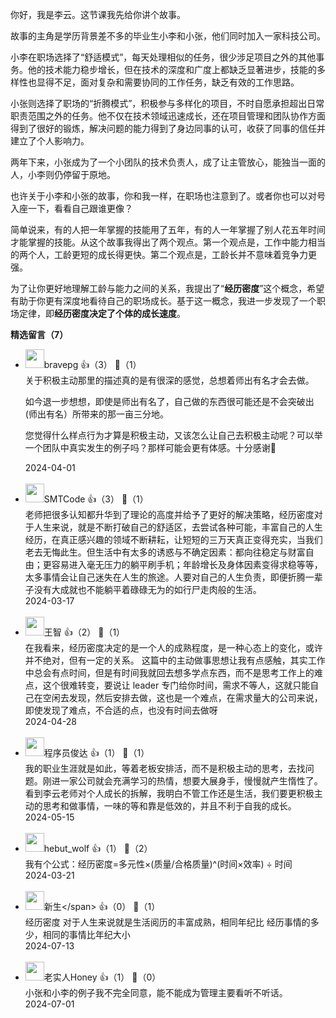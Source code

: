 你好，我是李云。这节课我先给你讲个故事。

故事的主角是学历背景差不多的毕业生小李和小张，他们同时加入一家科技公司。

小李在职场选择了“舒适模式”，每天处理相似的任务，很少涉足项目之外的其他事务。他的技术能力稳步增长，但在技术的深度和广度上都缺乏显著进步，技能的多样性也显得不足，面对复杂和需要协同的工作任务，缺乏有效的工作思路。

小张则选择了职场的“折腾模式”，积极参与多样化的项目，不时自愿承担超出日常职责范围之外的任务。他不仅在技术领域迅速成长，还在项目管理和团队协作方面得到了很好的锻炼，解决问题的能力得到了身边同事的认可，收获了同事的信任并建立了个人影响力。

两年下来，小张成为了一个小团队的技术负责人，成了让主管放心，能独当一面的人，小李则仍停留于原地。

也许关于小李和小张的故事，你和我一样，在职场也注意到了。或者你也可以对号入座一下，看看自己跟谁更像？

简单说来，有的人把一年掌握的技能用了五年，有的人一年掌握了别人花五年时间才能掌握的技能。从这个故事我得出了两个观点。第一个观点是，工作中能力相当的两个人，工龄更短的成长得更快。第二个观点是，工龄长并不意味着竞争力更强。

为了让你更好地理解工龄与能力之间的关系，我提出了“**经历密度**”这个概念，希望有助于你更有深度地看待自己的职场成长。基于这一概念，我进一步发现了一个职场定律，即**经历密度决定了个体的成长速度**。
<div><strong>精选留言（7）</strong></div><ul>
<li><img src="https://static001.geekbang.org/account/avatar/00/1d/0c/89/a695f9ba.jpg" width="30px"><span>bravepg</span> 👍（3） 💬（1）<div>关于积极主动那里的描述真的是有很深的感觉，总想着师出有名才会去做。

如今退一步想想，即使是师出有名了，自己做的东西很可能还是不会突破出(师出有名）所带来的那一亩三分地。

您觉得什么样点行为才算是积极主动，又该怎么让自己去积极主动呢？可以举一个团队中真实发生的例子吗？那样可能会更有体感。十分感谢🙏</div>2024-04-01</li><br/><li><img src="https://static001.geekbang.org/account/avatar/00/10/ec/2e/49d13bd2.jpg" width="30px"><span>SMTCode</span> 👍（3） 💬（1）<div>老师把很多认知都升华到了理论的高度并给予了更好的解决策略，经历密度对于人生来说，就是不断打破自己的舒适区，去尝试各种可能，丰富自己的人生经历，在真正感兴趣的领域不断耕耘，让短短的三万天真正变得充实，当我们老去无悔此生。但生活中有太多的诱惑与不确定因素：都向往稳定与财富自由；更容易进入毫无压力的躺平刷手机；年龄增长及身体因素变得求稳等等，太多事情会让自己迷失在人生的旅途。人要对自己的人生负责，即便折腾一辈子没有大成就也不能躺平着碌碌无为的如行尸走肉般的生活。</div>2024-03-17</li><br/><li><img src="https://static001.geekbang.org/account/avatar/00/10/79/69/5960a2af.jpg" width="30px"><span>王智</span> 👍（2） 💬（1）<div>在我看来，经历密度决定的是一个人的成熟程度，是一种心态上的变化，或许并不绝对，但有一定的关系。
这篇中的主动做事思想让我有点感触，其实工作中总会有点时间，但是有时间我就回去想多学点东西，而不是思考工作上的难点，这个很难转变，要说让 leader 专门给你时间，需求不等人，这就只能自己在空闲去发现，然后安排去做，这也是一个难点，在需求量大的公司来说，即使发现了难点，不合适的点，也没有时间去做呀</div>2024-04-28</li><br/><li><img src="https://static001.geekbang.org/account/avatar/00/10/e6/1c/9d3744ee.jpg" width="30px"><span>程序员俊达</span> 👍（1） 💬（1）<div>我的职业生涯就是如此，等着老板安排活，而不是积极主动的思考，去找问题。刚进一家公司就会充满学习的热情，想要大展身手，慢慢就产生惰性了。看到李云老师对个人成长的拆解，我明白不管工作还是生活，我们要更积极主动的思考和做事情，一味的等和靠是低效的，并且不利于自我的成长。</div>2024-05-15</li><br/><li><img src="https://static001.geekbang.org/account/avatar/00/31/4a/27/791d0f5e.jpg" width="30px"><span>hebut_wolf</span> 👍（1） 💬（2）<div>我有个公式：经历密度=多元性×(质量&#47;合格质量)^(时间×效率)   ÷ 时间</div>2024-03-21</li><br/><li><img src="https://static001.geekbang.org/account/avatar/00/12/57/f0/f6155d5f.jpg" width="30px"><span>新生\</span> 👍（0） 💬（1）<div>经历密度 对于人生来说就是生活阅历的丰富成熟，相同年纪比 经历事情的多少，相同的事情比年纪大小</div>2024-07-13</li><br/><li><img src="https://static001.geekbang.org/account/avatar/00/10/7d/4d/d98865b2.jpg" width="30px"><span>老实人Honey</span> 👍（1） 💬（0）<div>小张和小李的例子我不完全同意，能不能成为管理主要看听不听话。</div>2024-07-01</li><br/>
</ul>